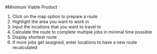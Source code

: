 #Minimum Viable Product
1. Click on the map option to prepare a route
2. Highlight the area you want to work in
3. Input the locations that you want to travel to
4. Calculate the route to complete multiple jobs in minimal time possible
5. Display shortest route
6. If more jobs get assigned, enter locations to have a new route recalculated